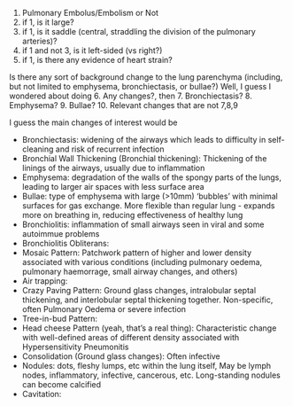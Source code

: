 1. Pulmonary Embolus/Embolism or Not
2. if 1, is it large?
3. if 1, is it saddle (central, straddling the division of the pulmonary arteries)?
4. if 1 and not 3, is it left-sided (vs right?)
5. if 1, is there any evidence of heart strain?

Is there any sort of background change to the lung parenchyma (including, but not limited to emphysema, bronchiectasis, or bullae?)
Well, I guess I wondered about doing 6. Any changes?, then 7. Bronchiectasis? 8. Emphysema? 9. Bullae? 10. Relevant changes that are not 7,8,9

I guess the main changes of interest would be
  - Bronchiectasis: widening of the airways which leads to difficulty in self-cleaning and risk of recurrent infection
  - Bronchial Wall Thickening (Bronchial thickening): Thickening of the linings of the airways, usually due to inflammation
  - Emphysema: degradation of the walls of the spongy parts of the lungs, leading to larger air spaces with less surface area
  - Bullae: type of emphysema with large (>10mm) ‘bubbles’ with minimal surfaces for gas exchange. More flexible than regular lung - expands more on breathing in, reducing effectiveness of healthy lung 
  - Bronchiolitis: inflammation of small airways seen in viral and some autoimmue problems
  - Bronchiolitis Obliterans: 
  - Mosaic Pattern: Patchwork pattern of higher and lower density associated with various conditions (including pulmonary oedema, pulmonary haemorrage, small airway changes, and others)
  - Air trapping: 
  - Crazy Paving Pattern: Ground glass changes, intralobular septal thickening, and interlobular septal thickening together. Non-specific, often Pulmonary Oedema or severe infection
  - Tree-in-bud Pattern:
  - Head cheese Pattern (yeah, that’s a real thing): Characteristic change with well-defined areas of different density associated with Hypersensitivity Pneumonitis
  - Consolidation (Ground glass changes): Often infective
  - Nodules: dots, fleshy lumps, etc within the lung itself, May be lymph nodes, inflammatory, infective, cancerous, etc. Long-standing nodules can become calcified
  - Cavitation: